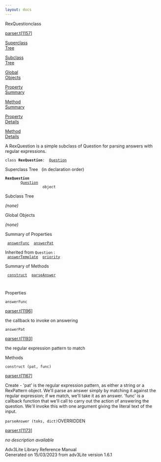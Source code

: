 ```yaml
---
layout: docs
---
```

<span class="title">RexQuestion</span><span class="type">class</span>

[parser.t](../file/parser.t.html)\[[1157](../source/parser.t.html#1157)\]

[Superclass  
Tree](#_SuperClassTree_)

[Subclass  
Tree](#_SubClassTree_)

[Global  
Objects](#_ObjectSummary_)

[Property  
Summary](#_PropSummary_)

[Method  
Summary](#_MethodSummary_)

[Property  
Details](#_Properties_)

[Method  
Details](#_Methods_)

<div class="fdesc">

A RexQuestion is a simple subclass of Question for parsing answers with
regular expressions.

`class `**`RexQuestion`**` :   `[`Question`](../object/Question.html)

</div>

<span id="_SuperClassTree_"></span>

<div class="mjhd">

<span class="hdln">Superclass Tree</span>   (in declaration order)

</div>

**`RexQuestion`**  
`         `[`Question`](../object/Question.html)  
`                 object`  
<span id="_SubClassTree_"></span>

<div class="mjhd">

<span class="hdln">Subclass Tree</span>  

</div>

*(none)* <span id="_ObjectSummary_"></span>

<div class="mjhd">

<span class="hdln">Global Objects</span>  

</div>

*(none)* <span id="_PropSummary_"></span>

<div class="mjhd">

<span class="hdln">Summary of Properties</span>  

</div>

` `[`answerFunc`](#answerFunc)`  `[`answerPat`](#answerPat)`  `

Inherited from `Question` :  
` `[`answerTemplate`](../object/Question.html#answerTemplate)`  `[`priority`](../object/Question.html#priority)`  `

<span id="_MethodSummary_"></span>

<div class="mjhd">

<span class="hdln">Summary of Methods</span>  

</div>

` `[`construct`](#construct)`  `[`parseAnswer`](#parseAnswer)`  `

` `

<span id="_Properties_"></span>

<div class="mjhd">

<span class="hdln">Properties</span>  

</div>

<span id="answerFunc"></span>

`answerFunc`

[parser.t](../file/parser.t.html)\[[1196](../source/parser.t.html#1196)\]

<div class="desc">

the callback to invoke on answering

</div>

<span id="answerPat"></span>

`answerPat`

[parser.t](../file/parser.t.html)\[[1193](../source/parser.t.html#1193)\]

<div class="desc">

the regular expression pattern to match

</div>

<span id="_Methods_"></span>

<div class="mjhd">

<span class="hdln">Methods</span>  

</div>

<span id="construct"></span>

`construct (pat, func)`

[parser.t](../file/parser.t.html)\[[1167](../source/parser.t.html#1167)\]

<div class="desc">

Create - 'pat' is the regular expression pattern, as either a string or
a RexPattern object. We'll parse an answer simply by matching it against
the regular expression; if we match, we'll take it as an answer. 'func'
is a callback function that we'll call to carry out the action of
answering the question. We'll invoke this with one argument giving the
literal text of the input.

</div>

<span id="parseAnswer"></span>

`parseAnswer (toks, dict)`<span class="rem">OVERRIDDEN</span>

[parser.t](../file/parser.t.html)\[[1173](../source/parser.t.html#1173)\]

<div class="desc">

*no description available*

</div>

<div class="ftr">

Adv3Lite Library Reference Manual  
Generated on 15/03/2023 from adv3Lite version 1.6.1

</div>
